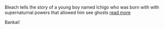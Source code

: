 Bleach tells the story of a young boy named Ichigo who was born with with 
supernaturnal powers that allowed him see ghosts [read more](https://en.wikipedia.org/wiki/Bleach_(TV_series))

Bankai!
